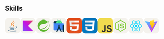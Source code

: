 ## Skills
<img src="https://github.com/jef-nunes/jef-nunes/blob/main/images/java.png" width=48 height=48><img src="https://github.com/jef-nunes/jef-nunes/blob/main/images/kotlin.png" width=48 height=48><img src="https://github.com/jef-nunes/jef-nunes/blob/main/images/spring.png" width=48 height=48><img src="https://github.com/jef-nunes/jef-nunes/blob/main/images/android.png" width=48 height=48><img src="https://github.com/jef-nunes/jef-nunes/blob/main/images/html.png" width=48 height=48><img src="https://github.com/jef-nunes/jef-nunes/blob/main/images/css.png" width=48 height=48><img src="https://github.com/jef-nunes/jef-nunes/blob/main/images/javascript.png" width=48 height=48><img src="https://github.com/jef-nunes/jef-nunes/blob/main/images/nodejs.png" width=48 height=48><img src="https://github.com/jef-nunes/jef-nunes/blob/main/images/react.png" width=48 height=48><img src="https://github.com/jef-nunes/jef-nunes/blob/main/images/vite.png" width=48 height=48>
